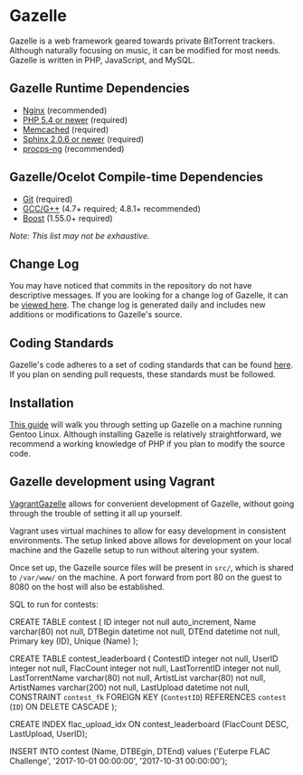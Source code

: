 # Gazelle
Gazelle is a web framework geared towards private BitTorrent trackers. Although naturally focusing on music, it can be modified for most needs. Gazelle is written in PHP, JavaScript, and MySQL.

## Gazelle Runtime Dependencies
* [Nginx](http://wiki.nginx.org/Main) (recommended)
* [PHP 5.4 or newer](https://www.php.net/) (required)
* [Memcached](http://memcached.org/) (required)
* [Sphinx 2.0.6 or newer](http://sphinxsearch.com/) (required)
* [procps-ng](http://sourceforge.net/projects/procps-ng/) (recommended)

## Gazelle/Ocelot Compile-time Dependencies
* [Git](http://git-scm.com/) (required)
* [GCC/G++](http://gcc.gnu.org/) (4.7+ required; 4.8.1+ recommended)
* [Boost](http://www.boost.org/) (1.55.0+ required)

_Note: This list may not be exhaustive._

## Change Log
You may have noticed that commits in the repository do not have descriptive messages. If you are looking for a change log of Gazelle, it can be [viewed here](https://raw.github.com/WhatCD/Gazelle/master/docs/CHANGES.txt). The change log is generated daily and includes new additions or modifications to Gazelle's source.

## Coding Standards
Gazelle's code adheres to a set of coding standards that can be found [here](https://github.com/WhatCD/Gazelle/wiki/Coding-Standards). If you plan on sending pull requests, these standards must be followed.

## Installation
[This guide](https://github.com/WhatCD/Gazelle/wiki/Gazelle-installation) will walk you through setting up Gazelle on a machine running Gentoo Linux. Although installing Gazelle is relatively straightforward, we recommend a working knowledge of PHP if you plan to modify the source code.

## Gazelle development using Vagrant
[VagrantGazelle](https://github.com/dr4g0nnn/VagrantGazelle) allows for convenient development of Gazelle, without going through the trouble of setting it all up yourself.

Vagrant uses virtual machines to allow for easy development in consistent environments. The setup linked above allows for development on your local machine and the Gazelle setup to run without altering your system.

Once set up, the Gazelle source files will be present in `src/`, which is shared to `/var/www/` on the machine. A port forward from port 80 on the guest to 8080 on the host will also be established.

SQL to run for contests:

CREATE TABLE contest (
    ID integer not null auto_increment,
    Name varchar(80) not null,
    DTBegin datetime not null,
    DTEnd datetime not null,
    Primary key (ID),
    Unique (Name)
);

CREATE TABLE contest_leaderboard (
    ContestID integer not null,
    UserID integer not null,
    FlacCount integer not null,
    LastTorrentID integer not null,
    LastTorrentName varchar(80) not null,
    ArtistList varchar(80) not null,
    ArtistNames varchar(200) not null,
    LastUpload datetime not null,
    CONSTRAINT `contest_fk` FOREIGN KEY (`ContestID`) REFERENCES `contest` (`ID`) ON DELETE CASCADE
);

CREATE INDEX flac_upload_idx ON contest_leaderboard (FlacCount DESC, LastUpload, UserID);

INSERT INTO contest (Name, DTBEgin, DTEnd) values ('Euterpe FLAC Challenge', '2017-10-01 00:00:00', '2017-10-31 00:00:00');

